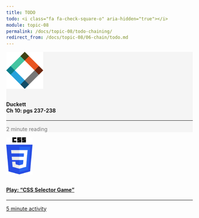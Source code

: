 ```yaml
---
title: TODO
todo: <i class="fa fa-check-square-o" aria-hidden="true"></i>
module: topic-08
permalink: /docs/topic-08/todo-chaining/
redirect_from: /docs/topic-08/06-chain/todo.md
---
```


<div class="row text-center">
  <div class="col-lg-4">
    <div class="bs-component">
      <div class="list-group">
        <div class="list-group-item" style="background-color: #F5F5F5">
          <img src="../img/hw-icon-duckett.svg" style="max-height: 100px; margin: auto; margin-bottom: 10px;" />
          <h4 class="list-group-item-heading">Duckett<br />Ch 10: pgs 237-238</h4>
          <hr>
          <p class="list-group-item-text" style="color: #777;"><i class="fa fa-clock-o" aria-hidden="true"></i> 2 minute reading</p>
        </div>
      </div>
    </div>
  </div>
  <div class="col-lg-4">
    <div class="bs-component">
      <div class="list-group">
        <a href="http://toolness.github.io/css-selector-game/" target="_blank" class="list-group-item">
          <img src="../img/hw-icon-css.svg" style="max-height: 100px; margin: auto; margin-bottom: 10px;" />
          <h4 class="list-group-item-heading">Play: “CSS Selector Game”</h4>
          <hr>
          <p class="list-group-item-text"><i class="fa fa-clock-o" aria-hidden="true"></i> 5 minute activity</p>
        </a>
      </div>
    </div>
  </div>
</div>
